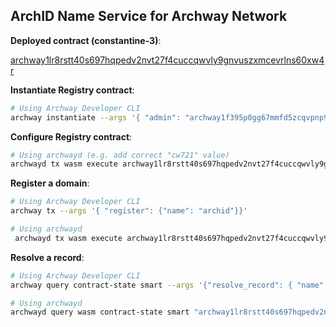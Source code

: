 ## ArchID Name Service for Archway Network

**Deployed contract (constantine-3)**: 

[archway1lr8rstt40s697hqpedv2nvt27f4cuccqwvly9gnvuszxmcevrlns60xw4r](https://testnet.mintscan.io/archway-testnet/txs/2E6CB87501E630D864DEA312D5814BF93ED4C7E87A6C8993BA640615CA016D11)


**Instantiate Registry contract**:
```bash
# Using Archway Developer CLI
archway instantiate --args '{ "admin": "archway1f395p0gg67mmfd5zcqvpnp9cxnu0hg6r9hfczq", "wallet": "archway1f395p0gg67mmfd5zcqvpnp9cxnu0hg6r9hfczq", "cw721": "tbd", "base_cost": "250000000000000000", "base_expiration": 31536000 }'
```

**Configure Registry contract**:
```bash
# Using archwayd (e.g. add correct "cw721" value)
archwayd tx wasm execute archway1lr8rstt40s697hqpedv2nvt27f4cuccqwvly9gnvuszxmcevrlns60xw4r '{ "update_config": { "config": { "admin": "archway1f395p0gg67mmfd5zcqvpnp9cxnu0hg6r9hfczq", "wallet": "archway1f395p0gg67mmfd5zcqvpnp9cxnu0hg6r9hfczq", "cw721": "archway146htsfvftmq8fl26977w9xgdwmsptr2quuf7yyra4j0gttx32z3secq008", "base_cost": "250000000000000000", "base_expiration": 31536000 } } }' --from keplr --chain-id "constantine-3" --node "https://rpc.constantine.archway.tech:443" --broadcast-mode sync --output json -y --gas-prices $(archwayd q rewards estimate-fees 1 --node 'https://rpc.constantine.archway.tech:443' --output json | jq -r '.gas_unit_price | (.amount + .denom)')
```


**Register a domain**:
```bash
# Using Archway Developer CLI
archway tx --args '{ "register": {"name": "archid"}}'
```

```bash
# Using archwayd
 archwayd tx wasm execute archway1lr8rstt40s697hqpedv2nvt27f4cuccqwvly9gnvuszxmcevrlns60xw4r '{"register": {"name": "archid"}}' --from keplr --chain-id "constantine-3" --node "https://rpc.constantine.archway.tech:443" --broadcast-mode sync --output json -y --gas-prices $(archwayd q rewards estimate-fees 1 --node 'https://rpc.constantine.archway.tech:443' --output json | jq -r '.gas_unit_price | (.amount + .denom)')
```

**Resolve a record**:
```bash
# Using Archway Developer CLI
archway query contract-state smart --args '{"resolve_record": { "name": "archid.arch" }}'
```

```bash
# Using archwayd
archwayd query wasm contract-state smart "archway1lr8rstt40s697hqpedv2nvt27f4cuccqwvly9gnvuszxmcevrlns60xw4r" '{"resolve_record": { "name": "archid.arch" }}' --node "https://rpc.constantine.archway.tech:443"
```